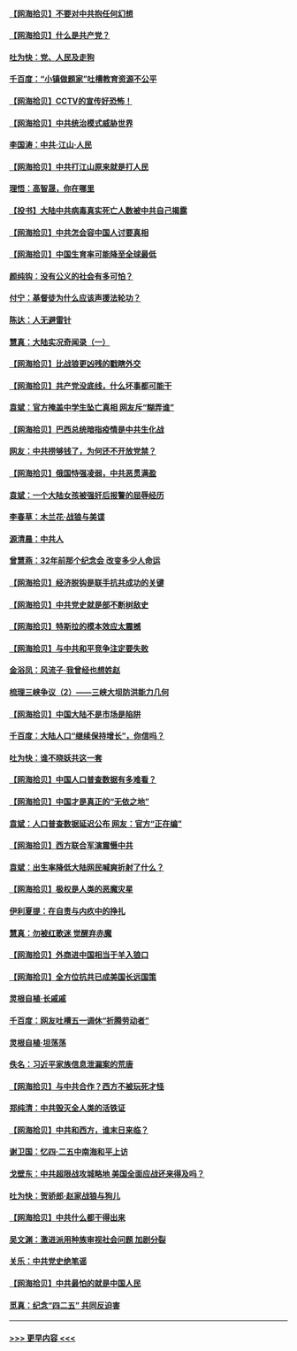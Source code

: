 #### [【网海拾贝】不要对中共抱任何幻想](../pages/nsc993/n12965222.md?t=05212301) 
#### [【网海拾贝】什么是共产党？](../pages/nsc993/n12962781.md?t=05212301) 
#### [吐为快：党、人民及走狗](../pages/nsc993/n12962747.md?t=05212301) 
#### [千百度：“小镇做题家”吐槽教育资源不公平](../pages/nsc993/n12962705.md?t=05212301) 
#### [【网海拾贝】CCTV的宣传好恐怖！](../pages/nsc993/n12959984.md?t=05212301) 
#### [【网海拾贝】中共统治模式威胁世界](../pages/nsc993/n12957622.md?t=05212301) 
#### [李国涛：中共‧江山‧人民](../pages/nsc993/n12957502.md?t=05212301) 
#### [【网海拾贝】中共打江山原来就是打人民](../pages/nsc993/n12954345.md?t=05212301) 
#### [理悟：高智晟，你在哪里](../pages/nsc993/n12953115.md?t=05212301) 
#### [【投书】大陆中共病毒真实死亡人数被中共自己揭露](../pages/nsc993/n12953050.md?t=05212301) 
#### [【网海拾贝】中共怎会容中国人讨要真相](../pages/nsc993/n12952161.md?t=05212301) 
#### [【网海拾贝】中国生育率可能降至全球最低](../pages/nsc993/n12948793.md?t=05212301) 
#### [颜纯钩：没有公义的社会有多可怕？](../pages/nsc993/n12947626.md?t=05212301) 
#### [付宁：基督徒为什么应该声援法轮功？](../pages/nsc993/n12947233.md?t=05212301) 
#### [陈达：人无避雷针](../pages/nsc993/n12947098.md?t=05212301) 
#### [慧真：大陆实况奇闻录（一）](../pages/nsc993/n12945811.md?t=05212301) 
#### [【网海拾贝】比战狼更凶残的戳瞎外交](../pages/nsc993/n12945717.md?t=05212301) 
#### [【网海拾贝】共产党没底线，什么坏事都可能干](../pages/nsc993/n12942090.md?t=05212301) 
#### [袁斌：官方掩盖中学生坠亡真相 网友斥“糊弄谁”](../pages/nsc993/n12942029.md?t=05212301) 
#### [【网海拾贝】巴西总统暗指疫情是中共生化战](../pages/nsc993/n12938999.md?t=05212301) 
#### [网友：中共捞够钱了，为何还不开放党禁？](../pages/nsc993/n12938952.md?t=05212301) 
#### [【网海拾贝】俄国恃强凌弱，中共恶贯满盈](../pages/nsc993/n12936626.md?t=05212301) 
#### [袁斌：一个大陆女孩被强奸后报警的屈辱经历](../pages/nsc993/n12936547.md?t=05212301) 
#### [李春草：木兰花·战狼与美谍](../pages/nsc993/n12935995.md?t=05212301) 
#### [源清晨：中共人](../pages/nsc993/n12935589.md?t=05212301) 
#### [曾慧燕：32年前那个纪念会 改变多少人命运](../pages/nsc993/n12934233.md?t=05212301) 
#### [【网海拾贝】经济脱钩是联手抗共成功的关键](../pages/nsc993/n12934176.md?t=05212301) 
#### [【网海拾贝】中共党史就是部不断树敌史](../pages/nsc993/n12932844.md?t=05212301) 
#### [【网海拾贝】特斯拉的模本效应太震撼](../pages/nsc993/n12925626.md?t=05212301) 
#### [【网海拾贝】与中共和平竞争注定要失败](../pages/nsc993/n12923326.md?t=05212301) 
#### [金浴凤：风流子‧我曾经也想姓赵](../pages/nsc993/n12920911.md?t=05212301) 
#### [梳理三峡争议（2）——三峡大坝防洪能力几何](../pages/nsc993/n12920173.md?t=05212301) 
#### [【网海拾贝】中国大陆不是市场是陷阱](../pages/nsc993/n12920143.md?t=05212301) 
#### [千百度：大陆人口“继续保持增长”，你信吗？](../pages/nsc993/n12918946.md?t=05212301) 
#### [吐为快：谁不晓妖共这一套](../pages/nsc993/n12918941.md?t=05212301) 
#### [【网海拾贝】中国人口普查数据有多难看？](../pages/nsc993/n12917822.md?t=05212301) 
#### [【网海拾贝】中国才是真正的“无依之地”](../pages/nsc993/n12915845.md?t=05212301) 
#### [袁斌：人口普查数据延迟公布 网友：官方“正在编”](../pages/nsc993/n12915748.md?t=05212301) 
#### [【网海拾贝】西方联合军演震慑中共](../pages/nsc993/n12913466.md?t=05212301) 
#### [袁斌：出生率降低大陆网民喊爽折射了什么？](../pages/nsc993/n12913365.md?t=05212301) 
#### [【网海拾贝】极权是人类的恶魔灾星](../pages/nsc993/n12910697.md?t=05212301) 
#### [伊利夏提：在自责与内疚中的挣扎](../pages/nsc993/n12910493.md?t=05212301) 
#### [慧真：勿被红歌迷 觉醒弃赤魔](../pages/nsc993/n12910485.md?t=05212301) 
#### [【网海拾贝】外商进中国相当于羊入狼口](../pages/nsc993/n12908274.md?t=05212301) 
#### [【网海拾贝】全方位抗共已成美国长远国策](../pages/nsc993/n12906878.md?t=05212301) 
#### [灵根自植‧长戚戚](../pages/nsc993/n12905585.md?t=05212301) 
#### [千百度：网友吐槽五一调休“折腾劳动者”](../pages/nsc993/n12905934.md?t=05212301) 
#### [灵根自植‧坦荡荡](../pages/nsc993/n12905562.md?t=05212301) 
#### [佚名：习近平家族信息泄漏案的荒唐](../pages/nsc993/n12904705.md?t=05212301) 
#### [【网海拾贝】与中共合作？西方不被玩死才怪](../pages/nsc993/n12903873.md?t=05212301) 
#### [郑纯清：中共毁灭全人类的活铁证](../pages/nsc993/n12903785.md?t=05212301) 
#### [【网海拾贝】中共和西方，谁末日来临？](../pages/nsc993/n12903482.md?t=05212301) 
#### [谢卫国：忆四‧二五中南海和平上访](../pages/nsc993/n12902192.md?t=05212301) 
#### [戈壁东：中共超限战攻城略地 美国全面应战还来得及吗？](../pages/nsc993/n12902297.md?t=05212301) 
#### [吐为快：贺骄郎‧赵家战狼与狗儿](../pages/nsc993/n12902280.md?t=05212301) 
#### [【网海拾贝】中共什么都干得出来](../pages/nsc993/n12897500.md?t=05212301) 
#### [吴文渊：激进派用种族审视社会问题 加剧分裂](../pages/nsc993/n12893881.md?t=05212301) 
#### [关乐：中共党史绝笔谣](../pages/nsc993/n12897270.md?t=05212301) 
#### [【网海拾贝】中共最怕的就是中国人民](../pages/nsc993/n12894705.md?t=05212301) 
#### [觅真：纪念“四二五” 共同反迫害](../pages/nsc993/n12894553.md?t=05212301) 

----
#### [ >>> 更早内容 <<< ](../indexes/nsc993-earlier.md)
